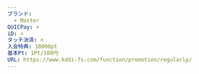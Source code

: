 ```yaml
---
ブランド:
  - Master
QUICPay: ×
iD: ×
タッチ決済: ×
入会特典: 10000pt
基本Pt: 1Pt/100円
URL: https://www.kddi-fs.com/function/promotion/regularlp/
---
```

